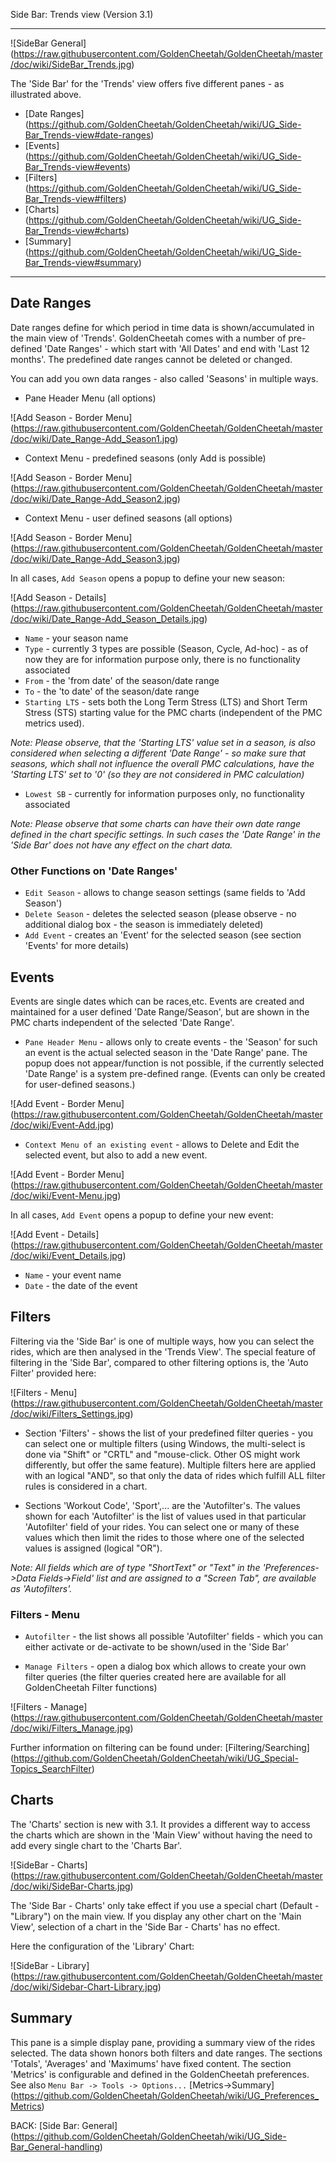 Side Bar: Trends view (Version 3.1)
***

![SideBar General] (https://raw.githubusercontent.com/GoldenCheetah/GoldenCheetah/master/doc/wiki/SideBar_Trends.jpg)

The 'Side Bar' for the 'Trends' view offers five different panes - as illustrated above.

* [Date Ranges] (https://github.com/GoldenCheetah/GoldenCheetah/wiki/UG_Side-Bar_Trends-view#date-ranges)
* [Events] (https://github.com/GoldenCheetah/GoldenCheetah/wiki/UG_Side-Bar_Trends-view#events)
* [Filters] (https://github.com/GoldenCheetah/GoldenCheetah/wiki/UG_Side-Bar_Trends-view#filters)
* [Charts] (https://github.com/GoldenCheetah/GoldenCheetah/wiki/UG_Side-Bar_Trends-view#charts)
* [Summary] (https://github.com/GoldenCheetah/GoldenCheetah/wiki/UG_Side-Bar_Trends-view#summary)

***

## Date Ranges

Date ranges define for which period in time data is shown/accumulated in the main view of 'Trends'. GoldenCheetah comes with a number of pre-defined 'Date Ranges' - which start with 'All Dates' and end with 'Last 12 months'. The predefined date ranges cannot be deleted or changed.

You can add you own data ranges - also called 'Seasons' in multiple ways.

* Pane Header Menu (all options)

![Add Season - Border Menu] (https://raw.githubusercontent.com/GoldenCheetah/GoldenCheetah/master/doc/wiki/Date_Range-Add_Season1.jpg)

* Context Menu - predefined seasons (only Add is possible)

![Add Season - Border Menu] (https://raw.githubusercontent.com/GoldenCheetah/GoldenCheetah/master/doc/wiki/Date_Range-Add_Season2.jpg)

* Context Menu - user defined seasons (all options)

![Add Season - Border Menu] (https://raw.githubusercontent.com/GoldenCheetah/GoldenCheetah/master/doc/wiki/Date_Range-Add_Season3.jpg)

In all cases, `Add Season` opens a popup to define your new season:

![Add Season - Details] (https://raw.githubusercontent.com/GoldenCheetah/GoldenCheetah/master/doc/wiki/Date_Range-Add_Season_Details.jpg)

* `Name` - your season name
* `Type` - currently 3 types are possible (Season, Cycle, Ad-hoc) - as of now they are for information purpose only, there is no functionality associated
* `From` - the 'from date' of the season/date range
* `To` - the 'to date' of the season/date range
* `Starting LTS` - sets both the Long Term Stress (LTS) and Short Term Stress (STS) starting value for the PMC charts (independent of the PMC metrics used). 

_Note: Please observe, that the 'Starting LTS' value set in a season, is also considered when selecting a different 'Date Range' - so make sure that seasons, which shall not influence the overall PMC calculations, have the 'Starting LTS' set to '0' (so they are not considered in PMC calculation)_
* `Lowest SB` -  currently for information purposes only, no functionality associated 

_Note: Please observe that some charts can have their own date range defined in the chart specific settings. In such cases the 'Date Range' in the 'Side Bar' does not have any effect on the chart data._

### Other Functions on 'Date Ranges'

* `Edit Season` - allows to change season settings (same fields to 'Add Season')
* `Delete Season` - deletes the selected season (please observe - no additional dialog box - the season is immediately deleted)
* `Add Event` - creates an 'Event' for the selected season (see section 'Events' for more details)

## Events

Events are single dates which can be races,etc. Events are created and maintained for a user defined 'Date Range/Season', but are shown in the PMC charts independent of the selected 'Date Range'.

* `Pane Header Menu` - allows only to create events - the 'Season' for such an event is the actual selected season in the 'Date Range' pane. The popup does not appear/function is not possible, if the currently selected 'Date Range' is a system pre-defined range. (Events can only be created for user-defined seasons.)

![Add Event - Border Menu] (https://raw.githubusercontent.com/GoldenCheetah/GoldenCheetah/master/doc/wiki/Event-Add.jpg)

* `Context Menu of an existing event` - allows to Delete and Edit the selected event, but also to add a new event.

![Add Event - Border Menu] (https://raw.githubusercontent.com/GoldenCheetah/GoldenCheetah/master/doc/wiki/Event-Menu.jpg)

In all cases, `Add Event` opens a popup to define your new event:

![Add Event - Details] (https://raw.githubusercontent.com/GoldenCheetah/GoldenCheetah/master/doc/wiki/Event_Details.jpg)

* `Name` - your event name
* `Date` - the date of the event


## Filters

Filtering via the 'Side Bar' is one of multiple ways, how you can select the rides, which are then analysed in the 'Trends View'. The special feature of filtering in the 'Side Bar', compared to other filtering options is, the 'Auto Filter' provided here:

![Filters - Menu] (https://raw.githubusercontent.com/GoldenCheetah/GoldenCheetah/master/doc/wiki/Filters_Settings.jpg)

* Section 'Filters' - shows the list of your predefined filter queries - you can select one or multiple filters (using Windows, the multi-select is done via "Shift" or "CRTL" and "mouse-click. Other OS might work differently, but offer the same feature). Multiple filters here are applied with an logical "AND", so that only the data of rides which fulfill ALL filter rules is considered in a chart.

* Sections 'Workout Code', 'Sport',... are the 'Autofilter's. The values shown for each 'Autofilter' is the list of values used in that particular 'Autofilter' field of your rides. You can select one or many of these values which then limit the rides to those where one of the selected values is assigned (logical "OR").

_Note: All fields which are of type "ShortText" or "Text" in the 'Preferences->Data Fields->Field' list and are assigned to a "Screen Tab", are available as 'Autofilters'._

### Filters - Menu

* `Autofilter` - the list shows all possible 'Autofilter' fields - which you can either activate or de-activate to be shown/used in the 'Side Bar'

* `Manage Filters` - open a dialog box which allows to create your own filter queries (the filter queries created here are available for all GoldenCheetah Filter functions)

![Filters - Manage] (https://raw.githubusercontent.com/GoldenCheetah/GoldenCheetah/master/doc/wiki/Filters_Manage.jpg)

Further information on filtering can be found under: [Filtering/Searching] (https://github.com/GoldenCheetah/GoldenCheetah/wiki/UG_Special-Topics_SearchFilter)


## Charts

The 'Charts' section is new with 3.1. It provides a different way to access the charts which are shown in the 'Main View' without having the need to add every single chart to the 'Charts Bar'.

![SideBar - Charts] (https://raw.githubusercontent.com/GoldenCheetah/GoldenCheetah/master/doc/wiki/SideBar-Charts.jpg)

The 'Side Bar - Charts' only take effect if you use a special chart (Default - "Library") on the main view. If you display any other chart on the 'Main View', selection of a chart in the 'Side Bar - Charts' has no effect.

Here the configuration of the 'Library' Chart:

![SideBar - Library] (https://raw.githubusercontent.com/GoldenCheetah/GoldenCheetah/master/doc/wiki/Sidebar-Chart-Library.jpg)


## Summary

This pane is a simple display pane, providing a summary view of the rides selected. The data shown honors both filters and date ranges. The sections 'Totals', 'Averages' and 'Maximums' have fixed content. The section 'Metrics' is configurable and defined in the GoldenCheetah preferences. See also `Menu Bar -> Tools -> Options...` [Metrics->Summary] (https://github.com/GoldenCheetah/GoldenCheetah/wiki/UG_Preferences_Metrics)

BACK: [Side Bar: General] (https://github.com/GoldenCheetah/GoldenCheetah/wiki/UG_Side-Bar_General-handling)
